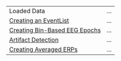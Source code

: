 <TABLE>
   <TR>
      <TD>Loaded Data</TD>
      <TD> ... </TD>
   </TR>
   <TR>
      <TD> <a href="./Creating-an-EventList"> Creating an EventList </a> </TD>
      <TD> ... </TD>
   </TR>
   <TR>
      <TD><a href="./Creating-Bin--Based-EEG-Epochs">  Creating Bin-Based EEG Epochs </a></TD>
      <TD> ... </TD>
   </TR>
<TR>
      <TD><a href="./Artifact-Detection"> Artifact Detection </a></TD>
      <TD> ... </TD>
   </TR>
<TR>
      <TD><a href="./Creating-Averaged-ERPs"> Creating Averaged ERPs </a></TD>
      <TD> ... </TD>
   </TR>
</TABLE>